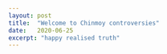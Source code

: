 ```yaml
---
layout: post
title:  "Welcome to Chinmoy controversies"
date:   2020-06-25
excerpt: "happy realised truth"
---
```


